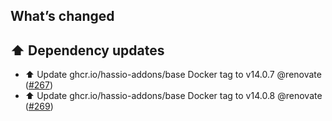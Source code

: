 ## What’s changed

## ⬆️ Dependency updates

- ⬆️ Update ghcr.io/hassio-addons/base Docker tag to v14.0.7 @renovate ([#267](https://github.com/hassio-addons/addon-appdaemon/pull/267))
- ⬆️ Update ghcr.io/hassio-addons/base Docker tag to v14.0.8 @renovate ([#269](https://github.com/hassio-addons/addon-appdaemon/pull/269))
